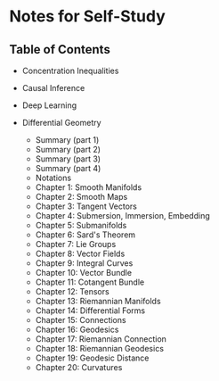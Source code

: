 # Notes for Self-Study 

## Table of Contents
- Concentration Inequalities

- Causal Inference

- Deep Learning

- Differential Geometry
	- Summary (part 1)
	- Summary (part 2)
	- Summary (part 3)
	- Summary (part 4)
	- Notations 
	- Chapter 1: Smooth Manifolds
	- Chapter 2: Smooth Maps
	- Chapter 3: Tangent Vectors
	- Chapter 4: Submersion, Immersion, Embedding
	- Chapter 5: Submanifolds
	- Chapter 6: Sard's Theorem
	- Chapter 7: Lie Groups
	- Chapter 8: Vector Fields
	- Chapter 9: Integral Curves
	- Chapter 10: Vector Bundle
	- Chapter 11: Cotangent Bundle
	- Chapter 12: Tensors
	- Chapter 13: Riemannian Manifolds
	- Chapter 14: Differential Forms
	- Chapter 15: Connections
	- Chapter 16: Geodesics
	- Chapter 17: Riemannian Connection
	- Chapter 18: Riemannian Geodesics
	- Chapter 19: Geodesic Distance
	- Chapter 20: Curvatures

